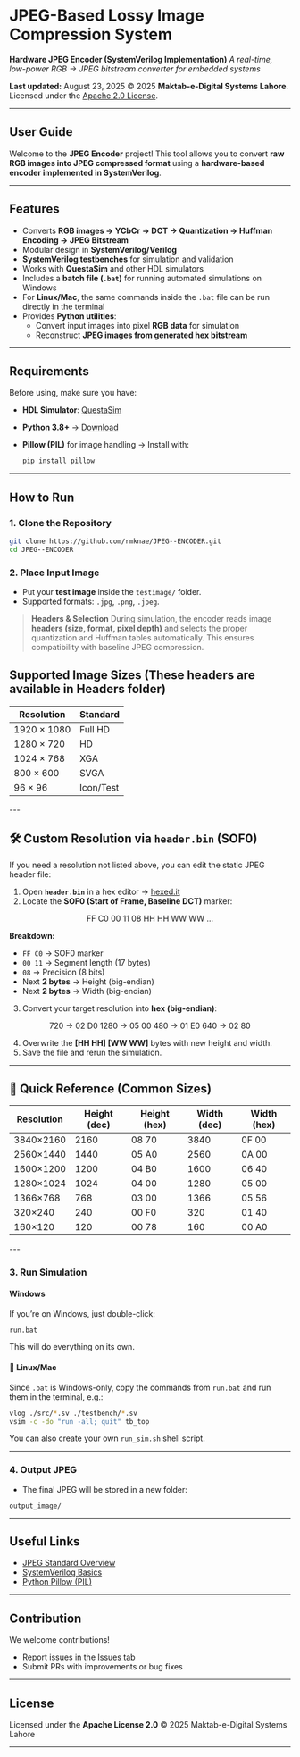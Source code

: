 # JPEG-Based Lossy Image Compression System

**Hardware JPEG Encoder (SystemVerilog Implementation)**
*A real-time, low-power RGB → JPEG bitstream converter for embedded systems*

**Last updated:** August 23, 2025
© 2025 **Maktab-e-Digital Systems Lahore**. Licensed under the [Apache 2.0 License](LICENSE).

---

## User Guide

Welcome to the **JPEG Encoder** project!
This tool allows you to convert **raw RGB images into JPEG compressed format** using a **hardware-based encoder implemented in SystemVerilog**.

---

## Features

* Converts **RGB images → YCbCr → DCT → Quantization → Huffman Encoding → JPEG Bitstream**
* Modular design in **SystemVerilog/Verilog**
* **SystemVerilog testbenches** for simulation and validation
* Works with **QuestaSim** and other HDL simulators
* Includes a **batch file (`.bat`)** for running automated simulations on Windows
* For **Linux/Mac**, the same commands inside the `.bat` file can be run directly in the terminal
* Provides **Python utilities**:
  * Convert input images into pixel **RGB data** for simulation
  * Reconstruct **JPEG images from generated hex bitstream**

---

## Requirements

Before using, make sure you have:

* **HDL Simulator**: [QuestaSim](https://eda.sw.siemens.com/en-US/ic/questa/)
* **Python 3.8+** → [Download](https://www.python.org/downloads/)
* **Pillow (PIL)** for image handling → Install with:

  ```bash
  pip install pillow
  ```

---

## How to Run

### 1. Clone the Repository

```bash
git clone https://github.com/rmknae/JPEG--ENCODER.git
cd JPEG--ENCODER
```

### 2. Place Input Image

* Put your **test image** inside the `testimage/` folder.
* Supported formats: `.jpg`, `.png`, `.jpeg`.

> **Headers & Selection**
> During simulation, the encoder reads image **headers (size, format, pixel depth)** and selects the proper quantization and Huffman tables automatically.
> This ensures compatibility with baseline JPEG compression.
## Supported Image Sizes  (These headers are available in Headers folder)

<div align="center">
 
| Resolution   | Standard  |
|--------------|-----------|
| 1920 × 1080  | Full HD   |
| 1280 × 720   | HD        |
| 1024 × 768   | XGA       |
| 800 × 600    | SVGA      |
| 96 × 96      | Icon/Test |

</div>
---

## 🛠️ Custom Resolution via `header.bin` (SOF0)  

If you need a resolution not listed above, you can edit the static JPEG header file:  

1. Open **`header.bin`** in a hex editor → [hexed.it](https://hexed.it)  
2. Locate the **SOF0 (Start of Frame, Baseline DCT)** marker:  

<div align="center">
FF C0 00 11 08 HH HH WW WW ...
</div>

**Breakdown:**  
- `FF C0` → SOF0 marker  
- `00 11` → Segment length (17 bytes)  
- `08` → Precision (8 bits)  
- Next **2 bytes** → Height (big-endian)  
- Next **2 bytes** → Width (big-endian)  

3. Convert your target resolution into **hex (big-endian)**:  
<div align="center">
 
720 → 02 D0
1280 → 05 00
480 → 01 E0
640 → 02 80
 
</div>

4. Overwrite the **[HH HH] [WW WW]** bytes with new height and width.  
5. Save the file and rerun the simulation.  

---

## 📏 Quick Reference (Common Sizes)  

<div align="center">
 
| Resolution  | Height (dec) | Height (hex) | Width (dec) | Width (hex) |
|-------------|--------------|--------------|-------------|-------------|
| 3840×2160   | 2160         | 08 70        | 3840        | 0F 00       | *(4K UHD)*  
| 2560×1440   | 1440         | 05 A0        | 2560        | 0A 00       | *(QHD / 2K)*  
| 1600×1200   | 1200         | 04 B0        | 1600        | 06 40       | *(UXGA)*  
| 1280×1024   | 1024         | 04 00        | 1280        | 05 00       | *(SXGA)*  
| 1366×768    | 768          | 03 00        | 1366        | 05 56       | *(HD+)*  
| 320×240     | 240          | 00 F0        | 320         | 01 40       | *(QVGA)*  
| 160×120     | 120          | 00 78        | 160         | 00 A0       | *(QQVGA)*  

</div>
---

### 3. Run Simulation

#### Windows

If you’re on Windows, just double-click:

```bash
run.bat
```

This will do everything on its own.

#### 🐧 Linux/Mac

Since `.bat` is Windows-only, copy the commands from `run.bat` and run them in the terminal, e.g.:

```bash
vlog ./src/*.sv ./testbench/*.sv
vsim -c -do "run -all; quit" tb_top
```

You can also create your own `run_sim.sh` shell script.

---

### 4. Output JPEG

* The final JPEG will be stored in a new folder:

```
output_image/
```

---

## Useful Links

* [JPEG Standard Overview](https://en.wikipedia.org/wiki/JPEG)
* [SystemVerilog Basics](https://www.chipverify.com/systemverilog/systemverilog-introduction)
* [Python Pillow (PIL)](https://pillow.readthedocs.io/en/stable/)

---

## Contribution

We welcome contributions!

* Report issues in the [Issues tab](https://github.com/rmknae/JPEG--ENCODER/issues)
* Submit PRs with improvements or bug fixes

---

## License

Licensed under the **Apache License 2.0**
© 2025 Maktab-e-Digital Systems Lahore

---
